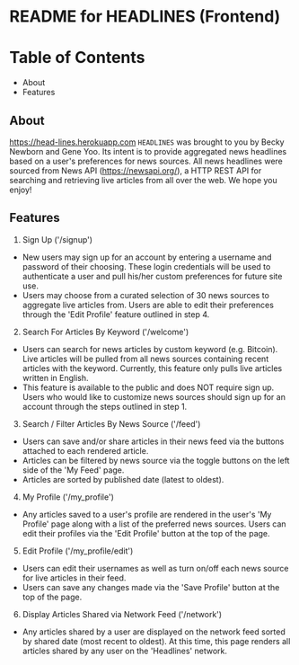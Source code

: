 # README for HEADLINES (Frontend)

# Table of Contents
- About
- Features

## About
https://head-lines.herokuapp.com
`HEADLINES` was brought to you by Becky Newborn and Gene Yoo. Its intent is to provide aggregated news headlines based on a user's preferences for news sources. All news headlines were sourced from News API (https://newsapi.org/), a HTTP REST API for searching and retrieving live articles from all over the web. We hope you enjoy!

## Features

1. Sign Up ('/signup')
  - New users may sign up for an account by entering a username and password of their choosing. These login credentials will be used to authenticate a user and pull his/her custom preferences for future site use.
  - Users may choose from a curated selection of 30 news sources to aggregate live articles from. Users are able to edit their preferences through the 'Edit Profile' feature outlined in step 4.

2. Search For Articles By Keyword ('/welcome')
  - Users can search for news articles by custom keyword (e.g. Bitcoin). Live articles will be pulled from all news sources containing recent articles with the keyword. Currently, this feature only pulls live articles written in English.
  - This feature is available to the public and does NOT require sign up. Users who would like to customize news sources should sign up for an account through the steps outlined in step 1.

3. Search / Filter Articles By News Source ('/feed')
  - Users can save and/or share articles in their news feed via the buttons attached to each rendered article.
  - Articles can be filtered by news source via the toggle buttons on the left side of the 'My Feed' page.
  - Articles are sorted by published date (latest to oldest).

4. My Profile ('/my_profile')
  - Any articles saved to a user's profile are rendered in the user's 'My Profile' page along with a list of the preferred news sources. Users can edit their profiles via the 'Edit Profile' button at the top of the page.

5. Edit Profile ('/my_profile/edit')
  - Users can edit their usernames as well as turn on/off each news source for live articles in their feed.
  - Users can save any changes made via the 'Save Profile' button at the top of the page.

6. Display Articles Shared via Network Feed ('/network')
  - Any articles shared by a user are displayed on the network feed sorted by shared date (most recent to oldest). At this time, this page renders all articles shared by any user on the 'Headlines' network.
